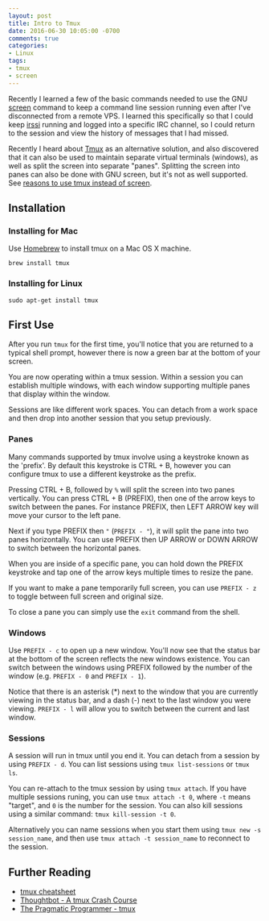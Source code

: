 ```yaml
---
layout: post
title: Intro to Tmux
date: 2016-06-30 10:05:00 -0700
comments: true
categories:
- Linux
tags:
- tmux
- screen
---
```


Recently I learned a few of the basic commands needed to use
the GNU [screen][1] command to keep a command line session running even after
I've disconnected from a remote VPS. I learned this specifically so that I could
keep [irssi][2] running and logged into a specific IRC channel, so I could
return to the session
and view the history of messages that I had missed.
<!--more-->

Recently I heard about [Tmux][3] as an alternative solution, and also discovered
that it can also be used to maintain separate virtual terminals (windows), as
well as split the screen into separate "panes". Splitting the screen into panes
can also be done with GNU screen, but it's not as well supported. See
[reasons to use tmux instead of screen][4].

[1]: https://en.wikipedia.org/wiki/GNU_Screen
[2]: https://irssi.org/
[3]: https://en.wikipedia.org/wiki/Tmux
[4]: http://superuser.com/questions/236158/tmux-vs-screen

## Installation

### Installing for Mac

Use [Homebrew](http://brew.sh/) to install tmux on a Mac OS X machine.

``` shell
brew install tmux
```

### Installing for Linux

``` shell
sudo apt-get install tmux
```

## First Use

After you run `tmux` for the first time, you'll notice that you are returned to
a typical shell prompt, however there is now a green bar at the bottom of your
screen.

You are now operating within a tmux session. Within a session you can establish
multiple windows, with each window supporting multiple panes that display within
the window.

Sessions are like different work spaces. You can detach from a work space and
then drop into another session that you setup previously.

### Panes

Many commands supported by tmux involve using a keystroke known as the 'prefix'.
By default this keystroke is CTRL + B, however you can configure tmux to use
a different keystroke as the prefix.

Pressing CTRL + B, followed by `%` will split the screen into two panes
vertically. You can press CTRL + B (PREFIX), then one of the arrow keys to
switch between the panes. For instance PREFIX, then LEFT ARROW key will move
your cursor to the left pane.

Next if you type PREFIX then `"` (`PREFIX - "`), it will split the pane into two
panes horizontally. You can use PREFIX then UP ARROW or DOWN ARROW to switch
between the horizontal panes.

When you are inside of a specific pane, you can hold down the PREFIX keystroke
and tap one of the arrow keys multiple times to resize the pane.

If you want to make a pane temporarily full screen, you can use `PREFIX - z` to
toggle between full screen and original size.

To close a pane you can simply use the `exit` command from the shell.

### Windows

Use `PREFIX - c` to open up a new window. You'll now see that the status bar
at the bottom of the screen reflects the new windows existence. You can switch
between the windows using PREFIX followed by the number of the window (e.g.
`PREFIX - 0` and `PREFIX - 1`).

Notice that there is an asterisk (*) next to the window that you are currently
viewing in the status bar, and a dash (-) next to the last window you were
viewing. `PREFIX - l` will allow you to switch between the current and last
window.

### Sessions

A session will run in tmux until you end it. You can detach from a session by
using `PREFIX - d`. You can list sessions using `tmux list-sessions` or
`tmux ls`.

You can re-attach to the tmux session by using `tmux attach`. If you have
multiple sessions runing, you can use `tmux attach -t 0`, where `-t`
means "target", and `0` is the number for the session. You can also kill
sessions using a similar command: `tmux kill-session -t 0`.

Alternatively you can name sessions when you start them using
`tmux new -s session_name`, and then use `tmux attach -t session_name` to
reconnect to the session.

## Further Reading

* [tmux cheatsheet][5]
* [Thoughtbot - A tmux Crash Course][6]
* [The Pragmatic Programmer - tmux][7]

[5]: /resources/cheat-sheets/linux/#tmux
[6]: https://robots.thoughtbot.com/a-tmux-crash-course
[7]: http://pragprog.com/book/bhtmux/tmux
